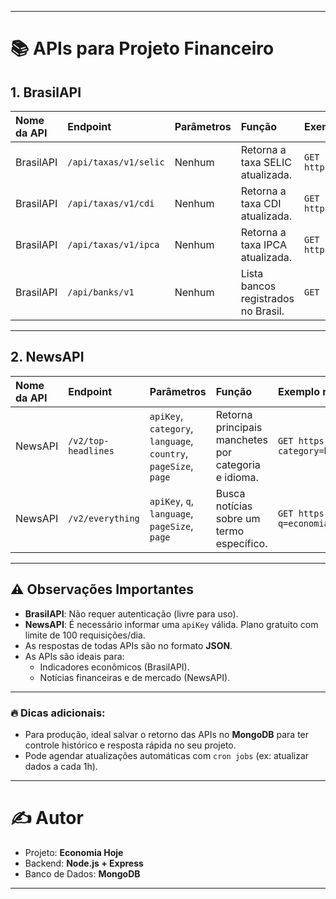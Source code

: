 
---
# 📚 APIs para Projeto Financeiro

## 1. BrasilAPI

| Nome da API | Endpoint | Parâmetros | Função | Exemplo real |
|:---|:---|:---|:---|:---|
| BrasilAPI | `/api/taxas/v1/selic` | Nenhum | Retorna a taxa SELIC atualizada. | `GET https://brasilapi.com.br/api/taxas/v1/selic` |
| BrasilAPI | `/api/taxas/v1/cdi` | Nenhum | Retorna a taxa CDI atualizada. | `GET https://brasilapi.com.br/api/taxas/v1/cdi` |
| BrasilAPI | `/api/taxas/v1/ipca` | Nenhum | Retorna a taxa IPCA atualizada. | `GET https://brasilapi.com.br/api/taxas/v1/ipca` |
| BrasilAPI | `/api/banks/v1` | Nenhum | Lista bancos registrados no Brasil. | `GET https://brasilapi.com.br/api/banks/v1` |

---

## 2. NewsAPI

| Nome da API | Endpoint | Parâmetros | Função | Exemplo real |
|:---|:---|:---|:---|:---|
| NewsAPI | `/v2/top-headlines` | `apiKey`, `category`, `language`, `country`, `pageSize`, `page` | Retorna principais manchetes por categoria e idioma. | `GET https://newsapi.org/v2/top-headlines?category=business&language=pt&apiKey=YOUR_API_KEY` |
| NewsAPI | `/v2/everything` | `apiKey`, `q`, `language`, `pageSize`, `page` | Busca notícias sobre um termo específico. | `GET https://newsapi.org/v2/everything?q=economia&language=pt&apiKey=YOUR_API_KEY` |

---

## ⚠️ Observações Importantes

- **BrasilAPI**: Não requer autenticação (livre para uso).
- **NewsAPI**: É necessário informar uma `apiKey` válida. Plano gratuito com limite de 100 requisições/dia.
- As respostas de todas APIs são no formato **JSON**.
- As APIs são ideais para:
  - Indicadores econômicos (BrasilAPI).
  - Notícias financeiras e de mercado (NewsAPI).

---

### 🔥 Dicas adicionais:
- Para produção, ideal salvar o retorno das APIs no **MongoDB** para ter controle histórico e resposta rápida no seu projeto.
- Pode agendar atualizações automáticas com `cron jobs` (ex: atualizar dados a cada 1h).

---

# ✍️ Autor
- Projeto: **Economia Hoje**
- Backend: **Node.js + Express**
- Banco de Dados: **MongoDB**

---

